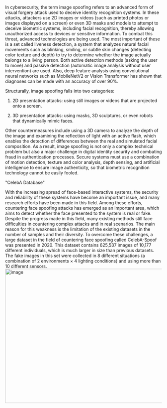 In cybersecurity, the term image spoofing refers to an advanced form of visual forgery attack used to deceive identity recognition systems. In these attacks, attackers use 2D images or videos (such as printed photos or images displayed on a screen) or even 3D masks and models to attempt to deceive biometric systems, including facial recognition, thereby allowing unauthorized access to devices or sensitive information.
To combat this threat, advanced technologies are being used. The most important of these is a set called liveness detection, a system that analyzes natural facial movements such as blinking, smiling, or subtle skin changes (detecting color texture and depth) to try to determine whether the image actually belongs to a living person. Both active detection methods (asking the user to move) and passive detection (automatic image analysis without user intervention) are used. Also, deep feature analysis using convolutional neural networks such as MobileNetV2 or Vision Transformer has shown that diagnoses can be made with an accuracy of over 90%.

Structurally, image spoofing falls into two categories:

1. 2D presentation attacks: using still images or videos that are projected onto a screen.
   
2. 3D presentation attacks: using masks, 3D sculptures, or even robots that dynamically mimic faces.


Other countermeasures include using a 3D camera to analyze the depth of the image and examining the reflection of light with an active flash, which enables the detection of differences between the real and simulated facial composition.
As a result, image spoofing is not only a complex technical problem but also a major challenge in digital identity security and combating fraud in authentication processes. Secure systems must use a combination of motion detection, texture and color analysis, depth sensing, and artificial intelligence to ensure image authenticity, so that biometric recognition technology cannot be easily fooled.

"CelebA Database"

With the increasing spread of face-based interactive systems, the security and reliability of these systems have become an important issue, and many research efforts have been made in this field. Among these efforts, countering face spoofing attacks has emerged as an important area, which aims to detect whether the face presented to the system is real or fake.
Despite the progress made in this field, many existing methods still face difficulties in countering complex attacks and in real scenarios. The main reason for this weakness is the limitation of the existing datasets in the number of samples and their diversity. To overcome these challenges, a large dataset in the field of countering face spoofing called CelebA-Spoof was presented in 2020. This dataset contains 625,537 images of 10,177 different individuals, which is much larger in size than previous datasets. The fake images in this set were collected in 8 different situations (a combination of 2 environments × 4 lighting conditions) and using more than 10 different sensors.
<img width="974" height="431" alt="image" src="https://github.com/user-attachments/assets/7375ed30-f658-4dfb-9a88-dfd74e11ae4d" />
